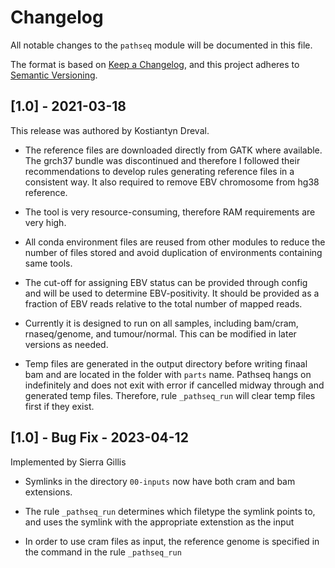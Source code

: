 # Changelog

All notable changes to the `pathseq` module will be documented in this file.

The format is based on [Keep a Changelog](https://keepachangelog.com/en/1.0.0/),
and this project adheres to [Semantic Versioning](https://semver.org/spec/v2.0.0.html).

## [1.0] - 2021-03-18

This release was authored by Kostiantyn Dreval.

- The reference files are downloaded directly from GATK where available. The grch37 bundle was discontinued and therefore I followed their recommendations to develop rules generating reference files in a consistent way. It also required to remove EBV chromosome from hg38 reference.

- The tool is very resource-consuming, therefore RAM requirements are very high.

- All conda environment files are reused from other modules to reduce the number of files stored and avoid duplication of environments containing same tools.

- The cut-off for assigning EBV status can be provided through config and will be used to determine EBV-positivity. It should be provided as a fraction of EBV reads relative to the total number of mapped reads.

- Currently it is designed to run on all samples, including bam/cram, rnaseq/genome, and tumour/normal. This can be modified in later versions as needed.

- Temp files are generated in the output directory before writing finaal bam and are located in the folder with `parts` name. Pathseq hangs on indefinitely and does not exit with error if cancelled midway through and generated temp files. Therefore, rule `_pathseq_run` will clear temp files first if they exist.

## [1.0] - Bug Fix - 2023-04-12

Implemented by Sierra Gillis

- Symlinks in the directory `00-inputs` now have both cram and bam extensions. 

- The rule `_pathseq_run` determines which filetype the symlink points to, and uses the symlink with the appropriate extenstion as the input

- In order to use cram files as input, the reference genome is specified in the command in the rule `_pathseq_run`

